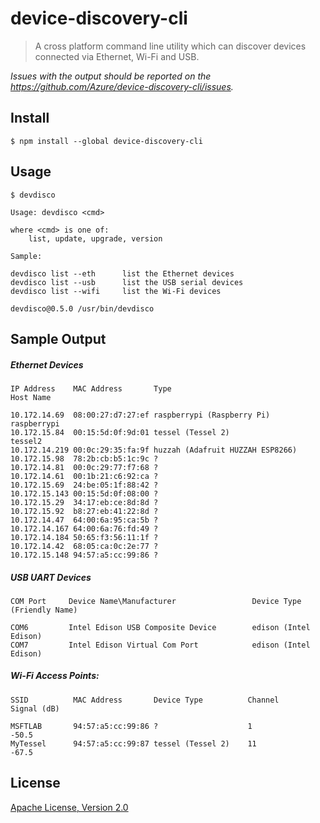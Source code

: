 # device-discovery-cli

> A cross platform command line utility which can discover devices connected via Ethernet, Wi-Fi and USB.

*Issues with the output should be reported on the <https://github.com/Azure/device-discovery-cli/issues>.*


## Install

```
$ npm install --global device-discovery-cli
```


## Usage

	$ devdisco

	Usage: devdisco <cmd>

	where <cmd> is one of:
		list, update, upgrade, version

	Sample:

	devdisco list --eth      list the Ethernet devices
	devdisco list --usb      list the USB serial devices
	devdisco list --wifi     list the Wi-Fi devices

	devdisco@0.5.0 /usr/bin/devdisco

## Sample Output

##### Ethernet Devices

	IP Address    MAC Address       Type                                    Host Name

	10.172.14.69  08:00:27:d7:27:ef raspberrypi (Raspberry Pi)              raspberrypi
	10.172.15.84  00:15:5d:0f:9d:01 tessel (Tessel 2)                       tessel2
	10.172.14.219 00:0c:29:35:fa:9f huzzah (Adafruit HUZZAH ESP8266)
	10.172.15.98  78:2b:cb:b5:1c:9c ?
	10.172.14.81  00:0c:29:77:f7:68 ?
	10.172.14.61  00:1b:21:c6:92:ca ?
	10.172.15.69  24:be:05:1f:88:42 ?
	10.172.15.143 00:15:5d:0f:08:00 ?
	10.172.15.29  34:17:eb:ce:8d:8d ?
	10.172.15.92  b8:27:eb:41:22:8d ?
	10.172.14.47  64:00:6a:95:ca:5b ?
	10.172.14.167 64:00:6a:76:fd:49 ?
	10.172.14.184 50:65:f3:56:11:1f ?
	10.172.14.42  68:05:ca:0c:2e:77 ?
	10.172.15.148 94:57:a5:cc:99:86 ?


##### USB UART Devices

	COM Port     Device Name\Manufacturer                 Device Type (Friendly Name)

	COM6         Intel Edison USB Composite Device        edison (Intel Edison)
	COM7         Intel Edison Virtual Com Port            edison (Intel Edison)

##### Wi-Fi Access Points:

	SSID          MAC Address       Device Type          Channel          Signal (dB)

	MSFTLAB       94:57:a5:cc:99:86 ?                    1                -50.5
	MyTessel      94:57:a5:cc:99:87 tessel (Tessel 2)    11               -67.5

## License

[Apache License, Version 2.0](http://www.apache.org/licenses/LICENSE-2.0)
